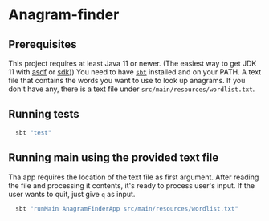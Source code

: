 # Anagram-finder

## Prerequisites
This project requires at least Java 11 or newer. (The easiest way to get JDK 11 with [asdf](https://asdf-vm.com/#/core-manage-asdf) or [sdk](https://sdkman.io/install)))
You need to have [`sbt`](https://www.scala-sbt.org/download.html) installed and on your PATH.
A text file that contains the words you want to use to look up anagrams. 
If you don't have any, there is a text file under `src/main/resources/wordlist.txt`.

## Running tests
```scala
  sbt "test"
```

## Running main using the provided text file
Tha app requires the location of the text file as first argument.
After reading the file and processing it contents, it's ready to process user's input.
If the user wants to quit, just give `q` as input.
```scala
  sbt "runMain AnagramFinderApp src/main/resources/wordlist.txt"
```